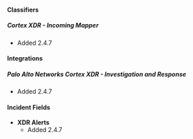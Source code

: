 
#### Classifiers
##### Cortex XDR - Incoming Mapper
- Added 2.4.7

#### Integrations
##### Palo Alto Networks Cortex XDR - Investigation and Response
- Added 2.4.7

#### Incident Fields
- **XDR Alerts**
    - Added 2.4.7
